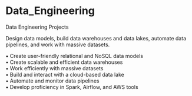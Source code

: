 # Data_Engineering
Data Engineering Projects

Design data models, build data warehouses and data lakes, automate data pipelines, and work with massive datasets.

• Create user-friendly relational and NoSQL data models  
• Create scalable and efficient data warehouses  
• Work efficiently with massive datasets  
• Build and interact with a cloud-based data lake  
• Automate and monitor data pipelines  
• Develop proficiency in Spark, Airflow, and AWS tools  